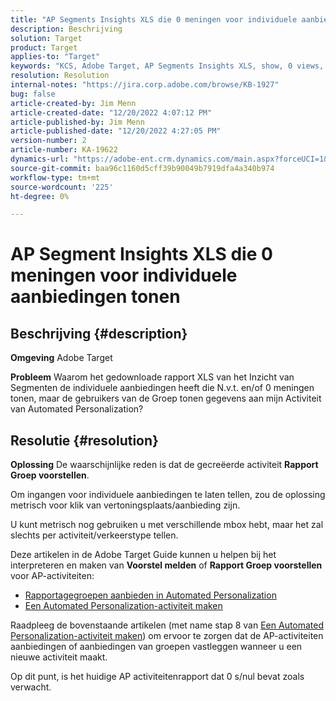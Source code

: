```yaml
---
title: "AP Segments Insights XLS die 0 meningen voor individuele aanbiedingen tonen"
description: Beschrijving
solution: Target
product: Target
applies-to: "Target"
keywords: "KCS, Adobe Target, AP Segments Insights XLS, show, 0 views, individual aanbiedingen"
resolution: Resolution
internal-notes: "https://jira.corp.adobe.com/browse/KB-1927"
bug: false
article-created-by: Jim Menn
article-created-date: "12/20/2022 4:07:12 PM"
article-published-by: Jim Menn
article-published-date: "12/20/2022 4:27:05 PM"
version-number: 2
article-number: KA-19622
dynamics-url: "https://adobe-ent.crm.dynamics.com/main.aspx?forceUCI=1&pagetype=entityrecord&etn=knowledgearticle&id=424d2d5c-8080-ed11-81ac-6045bd006704"
source-git-commit: baa96c1160d5cff39b90049b7919dfa4a340b974
workflow-type: tm+mt
source-wordcount: '225'
ht-degree: 0%

---
```


# AP Segment Insights XLS die 0 meningen voor individuele aanbiedingen tonen

## Beschrijving {#description}


<b>Omgeving</b>
Adobe Target

<b>Probleem</b>
Waarom het gedownloade rapport XLS van het Inzicht van Segmenten de individuele aanbiedingen heeft die N.v.t. en/of 0 meningen tonen, maar de gebruikers van de Groep tonen gegevens aan mijn Activiteit van Automated Personalization?


## Resolutie {#resolution}


<b>Oplossing</b>
De waarschijnlijke reden is dat de gecreëerde activiteit <b>Rapport Groep voorstellen</b>.

Om ingangen voor individuele aanbiedingen te laten tellen, zou de oplossing metrisch voor klik van vertoningsplaats/aanbieding zijn.

U kunt metrisch nog gebruiken u met verschillende mbox hebt, maar het zal slechts per activiteit/verkeerstype tellen.

Deze artikelen in de Adobe Target Guide kunnen u helpen bij het interpreteren en maken van <b>Voorstel melden</b> of <b>Rapport Groep voorstellen </b>voor AP-activiteiten:

- [Rapportagegroepen aanbieden in Automated Personalization](https://experienceleague.adobe.com/docs/target/using/reports/offer-reporting-groups-in-automated-personalization.html)
- [Een Automated Personalization-activiteit maken](https://experienceleague.adobe.com/docs/target/using/activities/automated-personalization/create-ap-activity.html)




Raadpleeg de bovenstaande artikelen (met name stap 8 van [Een Automated Personalization-activiteit maken](https://experienceleague.adobe.com/docs/target/using/activities/automated-personalization/create-ap-activity.html)) om ervoor te zorgen dat de AP-activiteiten aanbiedingen of aanbiedingen van groepen vastleggen wanneer u een nieuwe activiteit maakt.

Op dit punt, is het huidige AP activiteitenrapport dat 0 s/nul bevat zoals verwacht.
